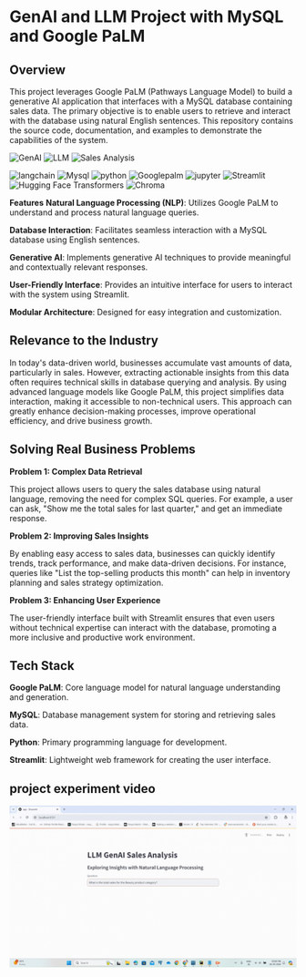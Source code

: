<h1>GenAI and LLM Project with MySQL and Google PaLM</h1>

<h2>Overview</h2>

This project leverages Google PaLM (Pathways Language Model) to build a generative AI application that interfaces with a MySQL database containing sales data. The primary objective is to enable users to retrieve and interact with the database using natural English sentences. This repository contains the source code, documentation, and examples to demonstrate the capabilities of the system.

<p>
    <img src="https://img.shields.io/badge/Skill-GenAI-yellow" alt="GenAI" />
    <img src="https://img.shields.io/badge/Skill-LLM-blueviolet" alt="LLM" />
    <img src="https://img.shields.io/badge/Skill-Sales Analysis-green" alt="Sales Analysis" />
</p>

<p>
    <img src="https://img.shields.io/badge/Tool-langchain-yellow" alt="langchain" />
    <img src="https://img.shields.io/badge/Tool-Mysql-green" alt="Mysql" />
    <img src="https://img.shields.io/badge/Tool-python-red" alt="python" />
    <img src="https://img.shields.io/badge/Tool-Googlepalm-blue" alt="Googlepalm" />
    <img src="https://img.shields.io/badge/Tool-jupyter-orange" alt="jupyter" />
    <img src="https://img.shields.io/badge/Tool-Streamlit-brown" alt="Streamlit" />
    <img src="https://img.shields.io/badge/Tool-Hugging Face Transformers-violet" alt="Hugging Face Transformers" />
    <img src="https://img.shields.io/badge/Tool-Chroma-green" alt="Chroma" />
</p>


**Features**
**Natural Language Processing (NLP)**: Utilizes Google PaLM to understand and process natural language queries.

**Database Interaction**: Facilitates seamless interaction with a MySQL database using English sentences.

**Generative AI**: Implements generative AI techniques to provide meaningful and contextually relevant responses.

**User-Friendly Interface**: Provides an intuitive interface for users to interact with the system using Streamlit.

**Modular Architecture**: Designed for easy integration and customization.

<h2>Relevance to the Industry</h2>

In today's data-driven world, businesses accumulate vast amounts of data, particularly in sales. However, extracting actionable insights from this data often requires technical skills in database querying and analysis. By using advanced language models like Google PaLM, this project simplifies data interaction, making it accessible to non-technical users. This approach can greatly enhance decision-making processes, improve operational efficiency, and drive business growth.

<h2>Solving Real Business Problems</h2>

**Problem 1: Complex Data Retrieval**

This project allows users to query the sales database using natural language, removing the need for complex SQL queries. For example, a user can ask, "Show me the total sales for last quarter," and get an immediate response.

**Problem 2: Improving Sales Insights**

By enabling easy access to sales data, businesses can quickly identify trends, track performance, and make data-driven decisions. For instance, queries like "List the top-selling products this month" can help in inventory planning and sales strategy optimization.

**Problem 3: Enhancing User Experience**

The user-friendly interface built with Streamlit ensures that even users without technical expertise can interact with the database, promoting a more inclusive and productive work environment.


<h2>Tech Stack</h2>

**Google PaLM**: Core language model for natural language understanding and generation.

**MySQL**: Database management system for storing and retrieving sales data.

**Python**: Primary programming language for development.

**Streamlit**: Lightweight web framework for creating the user interface.

<h2>project experiment video</h2>



![streamlit Project video](https://raw.githubusercontent.com/Navjotkhatri/GenAI_SQL_LLM_Model/main/Untitled%20design.gif)




